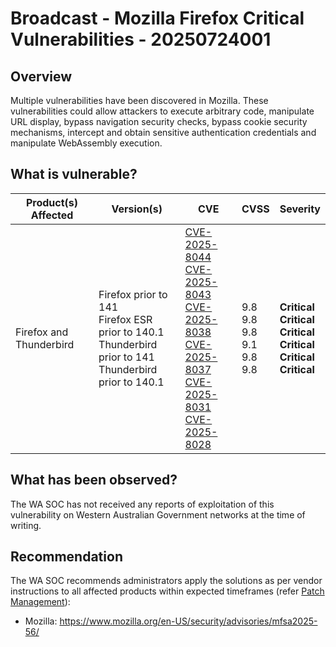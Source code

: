 # Broadcast - Mozilla Firefox Critical Vulnerabilities - 20250724001

## Overview

Multiple vulnerabilities have been discovered in Mozilla. These vulnerabilities could allow attackers to execute arbitrary code, manipulate URL display, bypass navigation security checks, bypass cookie security mechanisms, intercept and obtain sensitive authentication credentials and manipulate WebAssembly execution.

## What is vulnerable?

| Product(s) Affected     | Version(s)                                                                                                         | CVE                                                                                                                                                                                                                                                                                                                                                                                                                      | CVSS                                             | Severity                                                                                               |
| ----------------------- | ------------------------------------------------------------------------------------------------------------------ | ------------------------------------------------------------------------------------------------------------------------------------------------------------------------------------------------------------------------------------------------------------------------------------------------------------------------------------------------------------------------------------------------------------------------ | ------------------------------------------------ | ------------------------------------------------------------------------------------------------------ |
| Firefox and Thunderbird | Firefox prior to 141 <br> Firefox ESR prior to 140.1 <br> Thunderbird prior to 141 <br> Thunderbird prior to 140.1 | [CVE-2025-8044](https://nvd.nist.gov/vuln/detail/CVE-2025-8044) <br> [CVE-2025-8043](https://nvd.nist.gov/vuln/detail/CVE-2025-8043) <br> [CVE-2025-8038](https://nvd.nist.gov/vuln/detail/CVE-2025-8038) <br> [CVE-2025-8037](https://nvd.nist.gov/vuln/detail/CVE-2025-8037) <br> [CVE-2025-8031](https://nvd.nist.gov/vuln/detail/CVE-2025-8031) <br> [CVE-2025-8028](https://nvd.nist.gov/vuln/detail/CVE-2025-8028) | 9.8 <br> 9.8 <br> 9.8 <br> 9.1 <br> 9.8 <br> 9.8 | **Critical** <br> **Critical** <br> **Critical** <br> **Critical** <br> **Critical** <br> **Critical** |

## What has been observed?

The WA SOC has not received any reports of exploitation of this vulnerability on Western Australian Government networks at the time of writing.

## Recommendation

The WA SOC recommends administrators apply the solutions as per vendor instructions to all affected products within expected timeframes (refer [Patch Management](../guidelines/patch-management.md)):

- Mozilla: <https://www.mozilla.org/en-US/security/advisories/mfsa2025-56/>

